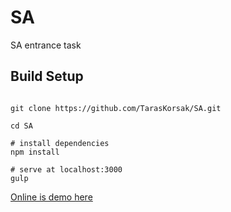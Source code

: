 # SA
SA entrance task
## Build Setup

``` 

git clone https://github.com/TarasKorsak/SA.git

cd SA

# install dependencies
npm install

# serve at localhost:3000
gulp

```


[Online is demo here](https://taraskorsak.github.io/SA/build/)
